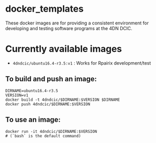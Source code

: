 # docker_templates
These docker images are for providing a consistent environment for developing and testing software programs at the 4DN DCIC.

# Currently available images
* `4dndcic/ubuntu16.4-r3.5:v1` : Works for Rpairix development/test

## To build and push an image:
```
DIRNAME=ubuntu16.4-r3.5
VERSION=v1
docker build -t 4dndcic/$DIRNAME:$VERSION $DIRNAME
docker push 4dndcic/$DIRNAME:$VERSION
```

## To use an image:
```
docker run -it 4dndcic/$DIRNAME:$VERSION
# (`bash` is the default command)
```
